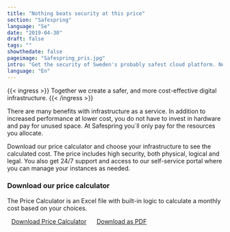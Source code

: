 ```yaml
---
title: "Nothing beats security at this price"
section: "Safespring"
language: "Se"
date: "2019-04-30"
draft: false
tags: ""
showthedate: false
pageimage: "Safespring_pris.jpg"
intro: "Get the security of Sweden's probably safest cloud platform. Not only do you get a modern and flexible environment based on OpenStack, but also high legal security."
language: "En"
---
```


{{< ingress >}}
Together we create a safer, and more cost-effective digital infrastructure.
{{< /ingress >}}

There are many benefits with infrastructure as a service. In addition to increased performance at lower cost, you do not have to invest in hardware and pay for unused space. At Safespring you´ll only pay for the resources you allocate.</p>

Download our price calculator and choose your infrastructure to see the calculated cost. The price includes high security, both physical, logical and legal. You also get 24/7 support and access to our self-service portal where you can manage your instances as needed.

### Download our price calculator

The Price Calculator is an Excel file with built-in logic to calculate a monthly cost based on your choices.</p>

<a class="button" style="margin-right:20px;" href="/pricelist/EUR/safespring-price-list-eur.xlsx"><i class="fas fa-file-download" style="margin-right:10px;"></i> Download Price Calculator</a> <a id="text-button" href="/pricelist/EUR/safespring-price-list-eur.pdf">Download as PDF</a>